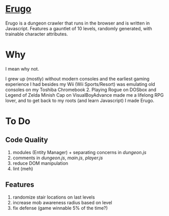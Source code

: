 # [Erugo](https://na4n.github.io/erugo) 
Erugo is a dungeon crawler that runs in the browser and is written in Javascript.
Features a gauntlet of 10 levels, randomly generated, with trainable character attributes. 

# Why
I mean why not.

I grew up (mostly) without modern consoles and the earliest gaming experience I had besides my Wii (Wii Sports/Resort) was emulating old consoles on my Toshiba Chromebook 2. Playing Rogue on DOSbox and Legend of Zelda Minish Cap on VisualBoyAdvance made me a lifelong RPG lover, and to get back to my roots (and learn Javascript) I made Erugo.

# To Do
## Code Quality
1. modules (Entity Manager) + separating concerns in *dungeon.js*
3. comments in *dungeon.js*, *main.js*, *player.js*
4. reduce DOM manipulation
5. lint (meh) 

## Features
1. randomize stair locations on last levels
2. increase mob awareness radius based on level
3. fix defense (game winnable 5% of the time?)

